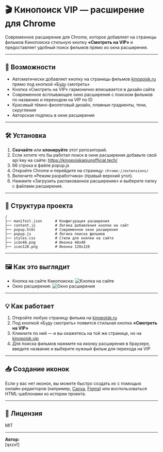 # 🎬 Кинопоиск VIP — расширение для Chrome

Современное расширение для Chrome, которое добавляет на страницы фильмов Кинопоиска стильную кнопку **«Смотреть на VIP»** и предоставляет удобный поиск фильмов прямо из окна расширения.

---

## 🚀 Возможности

- Автоматически добавляет кнопку на страницы фильмов [kinopoisk.ru](https://www.kinopoisk.ru/film/...) прямо под кнопкой «Буду смотреть»
- Кнопка «Смотреть на VIP» гармонично вписывается в дизайн сайта
- Современное всплывающее окно расширения с поиском фильмов по названию и переходом на VIP по ID
- Красивый тёмно-фиолетовый дизайн, плавные градиенты, тени, скругления
- Авторская подпись в окне расширения

---

## 🛠️ Установка

1. **Скачайте** или **клонируйте** этот репозиторий.
2. Если хотите что бы работал поиск в окне расширения добавьте свой api key на сайте: https://kinopoiskapiunofficial.tech/
3. 66 строка в файле popup.js 
4. Откройте Chrome и перейдите на страницу: `chrome://extensions/`
5. Включите «Режим разработчика» (правый верхний угол).
6. Нажмите «Загрузить распакованное расширение» и выберите папку с файлами расширения.

---

## 📂 Структура проекта

```
/
├── manifest.json      # Конфигурация расширения
├── content.js         # Логика добавления кнопки на сайт
├── popup.html         # Современное окно расширения
├── popup.js           # Логика поиска фильмов
├── styles.css         # Стили для кнопки на сайте
├── icon48.png         # Иконка 48x48
├── icon128.png        # Иконка 128x128
```

---

## 🖼️ Как это выглядит

- Кнопка на сайте Кинопоиска:
  ![Кнопка на сайте](screenshot_site.png)
- Окно расширения:
  ![Окно расширения](screenshot_popup.png)

---

## 💡 Как работает

1. Откройте любую страницу фильма на [kinopoisk.ru](https://www.kinopoisk.ru/film/...)
2. Под кнопкой «Буду смотреть» появится стильная кнопка **«Смотреть на VIP»**
3. Кликните по ней — и вы окажетесь на той же странице, но на [kinopoisk.vip](https://www.kinopoisk.vip)
4. Для поиска фильмов нажмите на иконку расширения в браузере, введите название и выберите нужный фильм для перехода на VIP

---

## 📥 Создание иконок

Если у вас нет иконок, вы можете быстро создать их с помощью онлайн-редакторов (например, [Canva](https://www.canva.com/), [Figma](https://www.figma.com/)) или воспользоваться HTML-шаблонами из истории проекта.

---

## 📃 Лицензия

MIT

---

**Автор:**  
[qxzxf] 